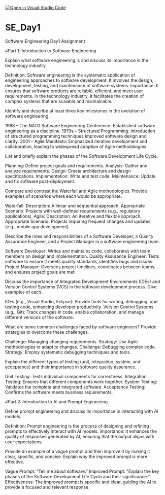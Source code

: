 [![Open in Visual Studio Code](https://classroom.github.com/assets/open-in-vscode-2e0aaae1b6195c2367325f4f02e2d04e9abb55f0b24a779b69b11b9e10269abc.svg)](https://classroom.github.com/online_ide?assignment_repo_id=18401356&assignment_repo_type=AssignmentRepo)
# SE_Day1
Software Engineering Day1 Assignment

#Part 1: Introduction to Software Engineering

Explain what software engineering is and discuss its importance in the technology industry.

Definition: Software engineering is the systematic application of engineering approaches to software development. It involves the design, development, testing, and maintenance of software systems.
Importance: It ensures that software products are reliable, efficient, and meet user requirements. In the technology industry, it facilitates the creation of complex systems that are scalable and maintainable.

Identify and describe at least three key milestones in the evolution of software engineering.

1968 – The NATO Software Engineering Conference: Established software engineering as a discipline.
1970s – Structured Programming: Introduction of structured programming techniques improved software design and clarity.
2001 – Agile Manifesto: Emphasized iterative development and collaboration, leading to widespread adoption of Agile methodologies.


List and briefly explain the phases of the Software Development Life Cycle.

Planning: Define project goals and requirements.
Analysis: Gather and analyze requirements.
Design: Create architecture and design specifications.
Implementation: Write and test code.
Maintenance: Update and fix software post-deployment.

Compare and contrast the Waterfall and Agile methodologies. Provide examples of scenarios where each would be appropriate.

Waterfall:
Description: A linear and sequential approach.
Appropriate Scenario: Projects with well-defined requirements (e.g., regulatory applications).
Agile:
Description: An iterative and flexible approach.
Appropriate Scenario: Projects requiring frequent changes and updates (e.g., mobile app development).

Describe the roles and responsibilities of a Software Developer, a Quality Assurance Engineer, and a Project Manager in a software engineering team.

Software Developer: Writes and maintains code, collaborates with team members on design and implementation.
Quality Assurance Engineer: Tests software to ensure it meets quality standards, identifies bugs and issues.
Project Manager: Oversees project timelines, coordinates between teams, and ensures project goals are met.


Discuss the importance of Integrated Development Environments (IDEs) and Version Control Systems (VCS) in the software development process. Give examples of each.

IDEs (e.g., Visual Studio, Eclipse): Provide tools for writing, debugging, and testing code, enhancing developer productivity.
Version Control Systems (e.g., Git): Track changes in code, enable collaboration, and manage different versions of the software.


What are some common challenges faced by software engineers? Provide strategies to overcome these challenges.

Challenge: Managing changing requirements.
Strategy: Use Agile methodologies to adapt to changes.
Challenge: Debugging complex code.
Strategy: Employ systematic debugging techniques and tools.


Explain the different types of testing (unit, integration, system, and acceptance) and their importance in software quality assurance.

Unit Testing: Tests individual components for correctness.
Integration Testing: Ensures that different components work together.
System Testing: Validates the complete and integrated software.
Acceptance Testing: Confirms the software meets business requirements.


#Part 2: Introduction to AI and Prompt Engineering


Define prompt engineering and discuss its importance in interacting with AI models.

Definition: Prompt engineering is the process of designing and refining prompts to effectively interact with AI models.
Importance: It enhances the quality of responses generated by AI, ensuring that the output aligns with user expectations.


Provide an example of a vague prompt and then improve it by making it clear, specific, and concise. Explain why the improved prompt is more effective.

Vague Prompt: "Tell me about software."
Improved Prompt: "Explain the key phases of the Software Development Life Cycle and their significance."
Effectiveness: The improved prompt is specific and clear, guiding the AI to provide a focused and relevant response.
